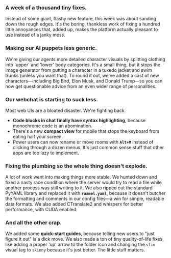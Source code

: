 ### A week of a thousand tiny fixes.

Instead of some giant, flashy new feature, this week was about sanding down the rough edges. It's the boring, thankless work of fixing a hundred little annoyances that, added up, makes the platform actually pleasant to use instead of a janky mess.

### Making our AI puppets less generic.

We're giving our agents more detailed character visuals by splitting clothing into 'upper' and 'lower' body categories. It's a small thing, but it stops the image generator from putting a character in a tuxedo jacket and swim trunks (unless you want that). To round it out, we've added a cast of new characters—including Big Bird, Elon Musk, and Donald Trump—so you can now get questionable advice from an even wider range of personalities.

### Our webchat is starting to suck less.

Most web UIs are a bloated disaster. We're fighting back.
*   **Code blocks in chat finally have syntax highlighting**, because monochrome code is an abomination.
*   There's a new **compact view** for mobile that stops the keyboard from eating half your screen.
*   Power users can now rename or move rooms with **`Alt+M`** instead of clicking through a dozen menus.
It's just common sense stuff that other apps are too lazy to implement.

### Fixing the plumbing so the whole thing doesn't explode.

A lot of work went into making things more stable. We hunted down and fixed a nasty race condition where the server would try to read a file while another process was still writing to it. We also ripped out the standard PyYAML library and replaced it with **`ruamel.yaml`**, because it doesn't butcher the formatting and comments in our config files—a win for simple, readable data formats. We also added CTranslate2 and whisperx for better performance, with CUDA enabled.

### And all the other crap.

We added some **quick-start guides**, because telling new users to "just figure it out" is a dick move. We also made a ton of tiny quality-of-life fixes, like adding a proper 'up' arrow to the folder icon and changing the `slim` visual tag to `skinny` because it's just better. The little stuff matters.
